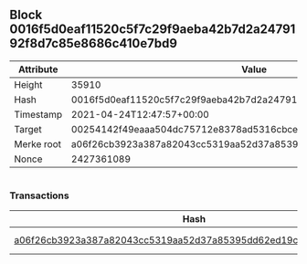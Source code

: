 ## Block 0016f5d0eaf11520c5f7c29f9aeba42b7d2a2479192f8d7c85e8686c410e7bd9

Attribute | Value
--- | ---
Height | 35910
Hash | 0016f5d0eaf11520c5f7c29f9aeba42b7d2a2479192f8d7c85e8686c410e7bd9
Timestamp | 2021-04-24T12:47:57+00:00
Target | 00254142f49eaaa504dc75712e8378ad5316cbcead634704b3734b6271167cc4
Merke root | a06f26cb3923a387a82043cc5319aa52d37a85395dd62ed19c74c08c9ff36159
Nonce | 2427361089

```

```

### Transactions

Hash | Amount
--- | ---
[a06f26cb3923a387a82043cc5319aa52d37a85395dd62ed19c74c08c9ff36159](a06f26cb3923a387a82043cc5319aa52d37a85395dd62ed19c74c08c9ff36159.md) | 10.00000000 SKEPTI 
